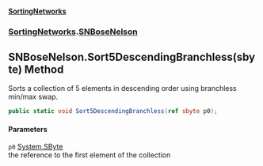 #### [SortingNetworks](./index.md 'index')
### [SortingNetworks](./SortingNetworks.md 'SortingNetworks').[SNBoseNelson](./SortingNetworks-SNBoseNelson.md 'SortingNetworks.SNBoseNelson')
## SNBoseNelson.Sort5DescendingBranchless(sbyte) Method
Sorts a collection of 5 elements in descending order using branchless min/max swap.  
```csharp
public static void Sort5DescendingBranchless(ref sbyte p0);
```
#### Parameters
<a name='SortingNetworks-SNBoseNelson-Sort5DescendingBranchless(sbyte)-p0'></a>
`p0` [System.SByte](https://docs.microsoft.com/en-us/dotnet/api/System.SByte 'System.SByte')  
the reference to the first element of the collection  
  
